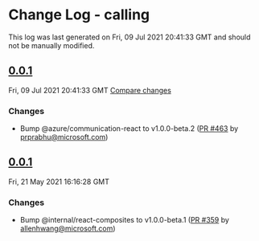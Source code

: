# Change Log - calling

This log was last generated on Fri, 09 Jul 2021 20:41:33 GMT and should not be manually modified.

<!-- Start content -->

## [0.0.1](https://github.com/azure/communication-ui-library/tree/calling_v0.0.1)

Fri, 09 Jul 2021 20:41:33 GMT 
[Compare changes](https://github.com/azure/communication-ui-library/compare/calling_v0.0.1..calling_v0.0.1)

### Changes

- Bump @azure/communication-react to v1.0.0-beta.2 ([PR #463](https://github.com/azure/communication-ui-library/pull/463) by prprabhu@microsoft.com)

## [0.0.1](https://github.com/azure/communication-ui-library/tree/calling_v0.0.1)

Fri, 21 May 2021 16:16:28 GMT

### Changes

- Bump @internal/react-composites to v1.0.0-beta.1 ([PR #359](https://github.com/azure/communication-ui-library/pull/359) by allenhwang@microsoft.com)
